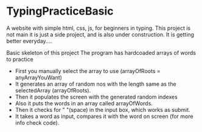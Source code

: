 # TypingPracticeBasic
A website with simple html, css, js, for beginners in typing.
This project is not main it is just a side project, and is also under construction. It is getting better everyday....

Basic skeleton of this project
The program has hardcoaded arrays of words to practice
* First you manually select the array to use (arrayOfRoots = anyArrayYouWant)
* It generates an array of random nos with the length same as the selectedArray (arrayOfRoots). 
* Then it populates the screen with the generated random indexes
* Also it puts the words in an array called arrayOfWords.
* Then it checks for " "(space) in the input box, which works as submit.
* It takes a word as input, compares it with the word on screen (for more info check code).
